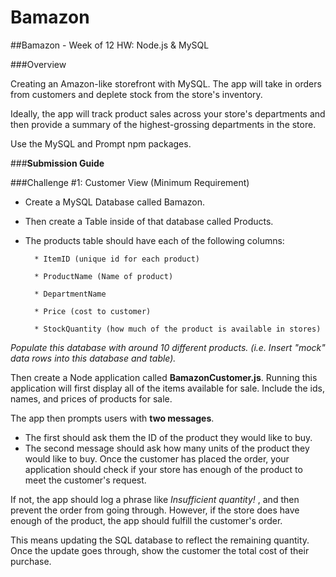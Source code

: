 # Bamazon


##Bamazon - Week of 12 HW: Node.js & MySQL

###Overview

Creating an Amazon-like storefront with MySQL. The app will take in orders from customers and deplete stock from the store's inventory.

Ideally, the app will track product sales across your store's departments and then provide a summary of the highest-grossing departments in the store.

Use the MySQL and Prompt npm packages.

###**Submission Guide**

###Challenge #1: Customer View (Minimum Requirement)

- Create a MySQL Database called Bamazon.

- Then create a Table inside of that database called Products.

- The products table should have each of the following columns:

        * ItemID (unique id for each product)

        * ProductName (Name of product)

        * DepartmentName

        * Price (cost to customer)

        * StockQuantity (how much of the product is available in stores)

*Populate this database with around 10 different products. (i.e. Insert "mock" data rows into this database and table).*

Then create a Node application called **BamazonCustomer.js**. Running this application will first display all of the items available for sale. Include the ids, names, and prices of products for sale.

The app then prompts users with **two messages**.

* The first should ask them the ID of the product they would like to buy.
* The second message should ask how many units of the product they would like to buy.
Once the customer has placed the order, your application should check if your store has enough of the product to meet the customer's request.

If not, the app should log a phrase like *Insufficient quantity!* , and then prevent the order from going through.
However, if the store does have enough of the product, the app should fulfill the customer's order.

This means updating the SQL database to reflect the remaining quantity.
Once the update goes through, show the customer the total cost of their purchase.